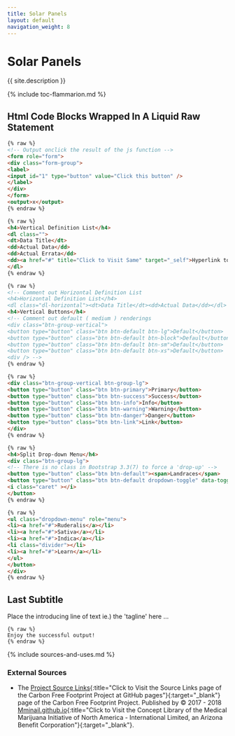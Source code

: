 ```yaml
---
title: Solar Panels
layout: default
navigation_weight: 8
---
```

# Solar Panels

{{ site.description }}

{% include toc-flammarion.md %}

## Html Code Blocks Wrapped In A Liquid Raw Statement

```html
{% raw %}
<!-- Output onclick the result of the js function -->
<form role="form">
<div class="form-group">
<label>
<input id="1" type="button" value="Click this button" />
</label>
</div>
</form>
<output>x</output>
{% endraw %}
```

```html
{% raw %}
<h4>Vertical Definition List</h4>
<dl class="">
<dt>Data Title</dt>
<dd>Actual Data</dd>
<dd>Actual Errata</dd>
<dd><a href="#" title="Click to Visit Same" target="_self">Hyperlink to Same Page</a></dd>
</dl>
{% endraw %}
```

```html
{% raw %}
<!-- Comment out Horizontal Definition List
<h4>Horizontal Definition List</h4>
<dl class="dl-horizontal"><dt>Data Title</dt><dd>Actual Data</dd></dl> -->
<h4>Vertical Buttons</h4>
<!-- Comment out default ( medium ) renderings 
<div class="btn-group-vertical">
<button type="button" class="btn btn-default btn-lg">Default</button>
<button type="button" class="btn btn-default btn-block">Default</button>
<button type="button" class="btn btn-default btn-sm">Default</button>
<button type="button" class="btn btn-default btn-xs">Default</button>
<div /> -->
{% endraw %}
```

```html
{% raw %}
<div class="btn-group-vertical btn-group-lg">
<button type="button" class="btn btn-primary">Primary</button>
<button type="button" class="btn btn-success">Success</button>
<button type="button" class="btn btn-info">Info</button>
<button type="button" class="btn btn-warning">Warning</button>
<button type="button" class="btn btn-danger">Danger</button>
<button type="button" class="btn btn-link">Link</button>
</div>
{% endraw %}
```

```html
{% raw %}
<h4>Split Drop-down Menu</h4>
<div class="btn-group-lg">
<!-- There is no class in Bootstrap 3.3(7) to force a 'drop-up' -->
<button type="button" class="btn btn-default"><span>Landraces</span>
<button type="button" class="btn btn-default dropdown-toggle" data-toggle="dropdown">
<i class="caret" ></i>
</button>
{% endraw %}
```

```html
{% raw %}
<ul class="dropdown-menu" role="menu">
<li><a href="#">Ruderalis</a></li>
<li><a href="#">Sativa</a></li>
<li><a href="#">Indica</a></li>
<li class="divider"></li>
<li><a href="#">Learn</a></li>
</ul>
</button>
</div>
{% endraw %}
```

## Last Subtitle

Place the introducing line of text ie.) the 'tagline' here ...

```liquid
{% raw %}
Enjoy the successful output!
{% endraw %}
```

{% include sources-and-uses.md %}

### External Sources

- The [Project Source Links](https://mminail.github.io/CFFP/Source-Carbon-Free-Links.htm){:title="Click to Visit the Source Links page of the Carbon Free Footprint Project at GitHub pages"}{:target="_blank"} page of the Carbon Free Footprint Project. Published by © 2017 - 2018 [Mminail.github.io](https://mminail.github.io/){:title="Click to Visit the Concept Library of the Medical Marijuana Initiative of North America - International Limited, an Arizona Benefit Corporation"}{:target="_blank"}.
